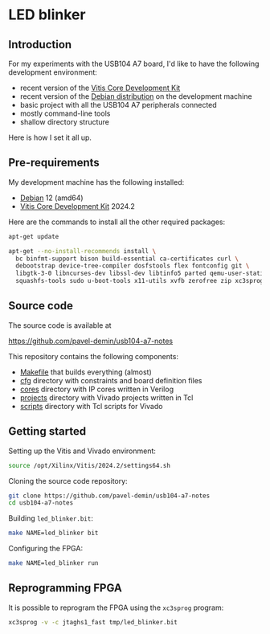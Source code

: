 # LED blinker

## Introduction

For my experiments with the USB104 A7 board, I'd like to have the following development environment:

- recent version of the [Vitis Core Development Kit](https://www.xilinx.com/products/design-tools/vitis.html)
- recent version of the [Debian distribution](https://www.debian.org/releases/bookworm) on the development machine
- basic project with all the USB104 A7 peripherals connected
- mostly command-line tools
- shallow directory structure

Here is how I set it all up.

## Pre-requirements

My development machine has the following installed:

- [Debian](https://www.debian.org/releases/bookworm) 12 (amd64)
- [Vitis Core Development Kit](https://www.xilinx.com/products/design-tools/vitis.html) 2024.2

Here are the commands to install all the other required packages:

```bash
apt-get update

apt-get --no-install-recommends install \
  bc binfmt-support bison build-essential ca-certificates curl \
  debootstrap device-tree-compiler dosfstools flex fontconfig git \
  libgtk-3-0 libncurses-dev libssl-dev libtinfo5 parted qemu-user-static \
  squashfs-tools sudo u-boot-tools x11-utils xvfb zerofree zip xc3sprog
```

## Source code

The source code is available at

<https://github.com/pavel-demin/usb104-a7-notes>

This repository contains the following components:

- [Makefile]($source$/Makefile) that builds everything (almost)
- [cfg]($source$/cfg) directory with constraints and board definition files
- [cores]($source$/cores) directory with IP cores written in Verilog
- [projects]($source$/projects) directory with Vivado projects written in Tcl
- [scripts]($source$/scripts) directory with Tcl scripts for Vivado

## Getting started

Setting up the Vitis and Vivado environment:

```bash
source /opt/Xilinx/Vitis/2024.2/settings64.sh
```

Cloning the source code repository:

```bash
git clone https://github.com/pavel-demin/usb104-a7-notes
cd usb104-a7-notes
```

Building `led_blinker.bit`:

```bash
make NAME=led_blinker bit
```

Configuring the FPGA:

```bash
make NAME=led_blinker run
```

## Reprogramming FPGA

It is possible to reprogram the FPGA using the `xc3sprog` program:

```bash
xc3sprog -v -c jtaghs1_fast tmp/led_blinker.bit
```
